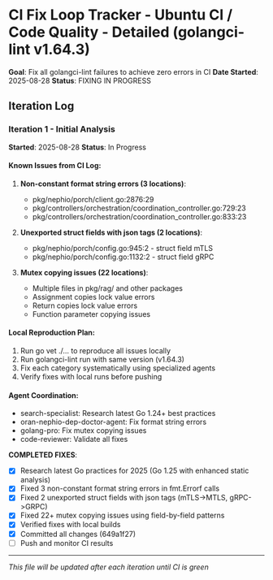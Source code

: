 # CI Fix Loop Tracker - Ubuntu CI / Code Quality - Detailed (golangci-lint v1.64.3)

**Goal**: Fix all golangci-lint failures to achieve zero errors in CI
**Date Started**: 2025-08-28
**Status**: FIXING IN PROGRESS

## Iteration Log

### Iteration 1 - Initial Analysis
**Started**: 2025-08-28
**Status**: In Progress

#### Known Issues from CI Log:
1. **Non-constant format string errors (3 locations)**:
   - pkg/nephio/porch/client.go:2876:29
   - pkg/controllers/orchestration/coordination_controller.go:729:23
   - pkg/controllers/orchestration/coordination_controller.go:833:23

2. **Unexported struct fields with json tags (2 locations)**:
   - pkg/nephio/porch/config.go:945:2 - struct field mTLS
   - pkg/nephio/porch/config.go:1132:2 - struct field gRPC

3. **Mutex copying issues (22 locations)**:
   - Multiple files in pkg/rag/ and other packages
   - Assignment copies lock value errors
   - Return copies lock value errors
   - Function parameter copying issues

#### Local Reproduction Plan:
1. Run go vet ./... to reproduce all issues locally
2. Run golangci-lint run with same version (v1.64.3)
3. Fix each category systematically using specialized agents
4. Verify fixes with local runs before pushing

#### Agent Coordination:
- search-specialist: Research latest Go 1.24+ best practices
- oran-nephio-dep-doctor-agent: Fix format string errors
- golang-pro: Fix mutex copying issues
- code-reviewer: Validate all fixes

**COMPLETED FIXES**:
- [x] Research latest Go practices for 2025 (Go 1.25 with enhanced static analysis)
- [x] Fixed 3 non-constant format string errors in fmt.Errorf calls
- [x] Fixed 2 unexported struct fields with json tags (mTLS->MTLS, gRPC->GRPC)
- [x] Fixed 22+ mutex copying issues using field-by-field patterns
- [x] Verified fixes with local builds
- [x] Committed all changes (649a1f27)
- [ ] Push and monitor CI results

---
*This file will be updated after each iteration until CI is green*
